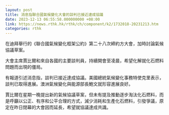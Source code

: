 ```yaml
---
layout: post
title: 消息指聯合國氣候變化大會的談判已接近達成協議
date: 2023-12-13 06:55:58.000000000 +08:00
link: https://news.rthk.hk/rthk/ch/component/k2/1732018-20231213.htm
categories: rthk
---
```


在迪拜舉行的《聯合國氣候變化框架公約》第二十八次締約方大會，加時討論氣候協議草案。

大會主席賈比爾和來自各國的主要談判員，持續開會至凌晨，希望化解就化石燃料問題而出現的僵局。

有報道引述消息指，談判已接近達成協議。美國總統氣候變化事務特使克里表示，談判已取得進展。澳洲氣候變化與能源部長鮑文就形容進展良好。

賈比爾在星期一晚提出新的氣候協議草案，但未有提及推動逐步淘汰化石燃料，而是呼籲以公正、有序和公平合理的方式，減少消耗和生產化石燃料，引發爭議，原定在昨日閉幕的大會因而延長，希望就協議達成共識。
